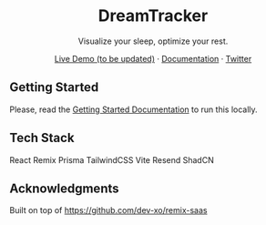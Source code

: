 <h1 align="center">
DreamTracker
</h1>

<div align="center">
  <p>
Visualize your sleep, optimize your rest.  </p>
</div>

<div align="center">
  <p>
    <a href="">Live Demo (to be updated)</a>
    ·
    <a href="https://github.com/timeowilliams/health-data-visualizertree/main/docs">Documentation</a>
    ·
    <a href="https://twitter.com/timeowilliams">Twitter</a>
  </p>
</div>


## Getting Started

Please, read the [Getting Started Documentation](https://github.com/timeowilliams/health-data-visualizer/tree/main/docs#remix-saas-documentation) to run this locally.


## Tech Stack

React
Remix
Prisma
TailwindCSS
Vite
Resend
ShadCN

## Acknowledgments

Built on top of https://github.com/dev-xo/remix-saas

